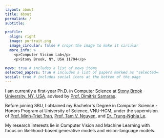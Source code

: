 ```yaml
---
layout: about
title: about
permalink: /
subtitle:

profile:
  align: right
  image: portrait.png
  image_circular: false # crops the image to make it circular
  more_info: >
    <p>Computer Vision Lab</p>
    <p>Stony Brook, NY, USA 11794</p>

news: true # includes a list of news items
selected_papers: true # includes a list of papers marked as "selected={true}"
social: true # includes social icons at the bottom of the page
---
```


I am currently a first-year Ph.D. in Computer Science at [Stony Brook University, NY, USA](https://www.stonybrook.edu), advised by [Prof. Dimitris Samaras](https://www3.cs.stonybrook.edu/~samaras/).

Before joining SBU, I obtained my Bachelor's Degree in Computer Science - Honors Program at University of Science, VNU-HCM, under the supervision of [Prof. Minh-Triet Tran](https://scholar.google.com/citations?user=lt2ATkkAAAAJ&hl=en), [Prof. Tam V. Nguyen](https://scholar.google.com/citations?user=qIaGn7YAAAAJ&hl=en), and [Dr. Trung-Nghia Le](https://sites.google.com/view/ltnghia).

My research interests lie in Computer Vision and Machine Learning with focus on likelihood-based generative models and vision-language models.